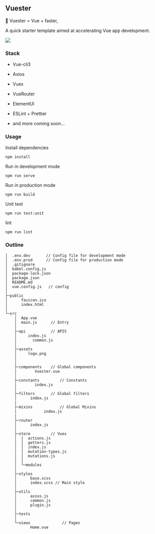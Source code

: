 ## Vuester

🏹 Vuester = Vue + faster,

A quick starter template aimed at accelerating Vue app development.

![](https://i.loli.net/2019/11/23/e1vtk2qnODUTYab.png)

### Stack

- Vue-cli3

- Axios

- Vuex

- VueRouter

- ElementUI

- ESLint + Prettier

- and more coming soon...

### Usage

Install dependencies
```
npm install
```

Run in development mode
```
npm run serve
```

Run in production mode
```
npm run build
```

Unit test
```
npm run test:unit
```

lint
```
npm run lint
```



### Outline

```
│  .env.dev       // Config file for development mode
│  .env.prod      // Config file for production mode
│  .gitignore
│  babel.config.js
│  package-lock.json
│  package.json
│  README.md
│  vue.config.js   // config
│  
├─public
│      favicon.ico
│      index.html
│      
└─src
    │  App.vue
    │  main.js      // Entry
    │  
    ├─api           // APIS
    │     index.js
    │  		common.js
    │          
    ├─assets         
    │     logo.png
    │  
    │          
    ├─components    // Global components
    | 		 Vuester.vue
    │
    ├─constants 		// Constants 
    |  		 index.js
    │
    ├─filters       // Global filters
    │      index.js
    |
    ├─mixins  			// Global Mixins
    |			 index.js
    |
    ├─router        
    │      index.js
    │      
    ├─store         // Vuex
    │  |  actions.js
    │  │  getters.js
    │  │  index.js
    │  │  mutation-types.js
    |  |  mutations.js
    │  │  
    │  └─modules
    │          
    ├─styles       	
    │      base.scss
    │      index.scss // Main style
    │      
    ├─utils       	
    │      axios.js
    │      common.js
    │      plugin.js
    │      
    ├─tests
    │      
    └─views     		 // Pages
           Home.vue
          
```

